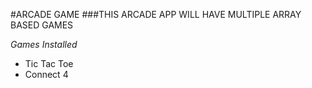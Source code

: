 #ARCADE GAME
###THIS ARCADE APP WILL HAVE MULTIPLE ARRAY BASED GAMES 



*Games Installed*


- Tic Tac Toe
- Connect 4









